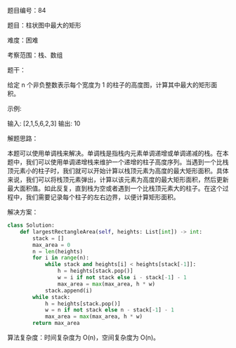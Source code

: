 题目编号：84

题目：柱状图中最大的矩形

难度：困难

考察范围：栈、数组

题干：

给定 n 个非负整数表示每个宽度为 1 的柱子的高度图，计算其中最大的矩形面积。

示例:

输入: [2,1,5,6,2,3]
输出: 10

解题思路：

本题可以使用单调栈来解决。单调栈是指栈内元素单调递增或单调递减的栈。在本题中，我们可以使用单调递增栈来维护一个递增的柱子高度序列。当遇到一个比栈顶元素小的柱子时，我们就可以开始计算以栈顶元素为高度的最大矩形面积。具体来说，我们可以将栈顶元素弹出，计算以该元素为高度的最大矩形面积，然后更新最大面积值。如此反复，直到栈为空或者遇到一个比栈顶元素大的柱子。在这个过程中，我们需要记录每个柱子的左右边界，以便计算矩形面积。

解决方案：

```python
class Solution:
    def largestRectangleArea(self, heights: List[int]) -> int:
        stack = []
        max_area = 0
        n = len(heights)
        for i in range(n):
            while stack and heights[i] < heights[stack[-1]]:
                h = heights[stack.pop()]
                w = i if not stack else i - stack[-1] - 1
                max_area = max(max_area, h * w)
            stack.append(i)
        while stack:
            h = heights[stack.pop()]
            w = n if not stack else n - stack[-1] - 1
            max_area = max(max_area, h * w)
        return max_area
```

算法复杂度：时间复杂度为 O(n)，空间复杂度为 O(n)。